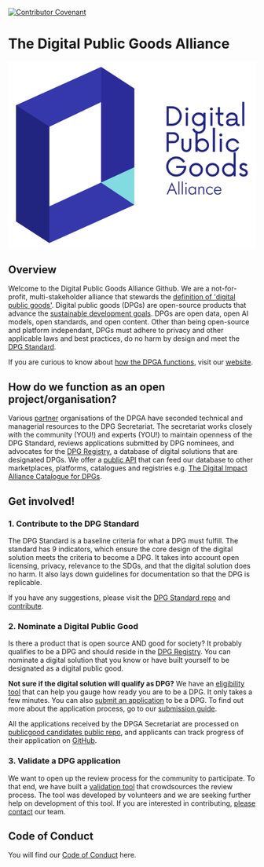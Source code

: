 [![Contributor Covenant](https://img.shields.io/badge/Contributor%20Covenant-v2.0%20adopted-ff69b4.svg)](CODE_OF_CONDUCT.md)

# The Digital Public Goods Alliance
![DPG Cover Photo](https://github.com/DPGAlliance/.github/blob/main/profile/logo.png)

## Overview

Welcome to the Digital Public Goods Alliance Github. We are a not-for-profit, multi-stakeholder alliance that stewards the [definition of 'digital public goods'](https://digitalpublicgoods.net/digital-public-goods/). Digital public goods (DPGs) are open-source products that advance the [sustainable development goals](https://sdgs.un.org/#goal_section). DPGs are open data, open AI models, open standards, and open content. Other than being open-source and platform independant, DPGs must adhere to privacy and other applicable laws and best practices, do no harm by design and meet the [DPG Standard](https://github.com/DPGAlliance/DPG-Standard). 

If you are curious to know about [how the DPGA functions](https://digitalpublicgoods.net/what-we-do/), visit our [website](https://digitalpublicgoods.net/).

## How do we function as an open project/organisation? 
Various [partner](https://digitalpublicgoods.net/governance/) organisations of the DPGA have seconded technical and managerial resources to the DPG Secretariat. The secretariat works closely with the community (YOU!) and experts (YOU!) to maintain openness of the DPG Standard, reviews applications submitted by DPG nominees, and advocates for the [DPG Registry](https://digitalpublicgoods.net/registry/), a database of digital solutions that are designated DPGs. We offer a [public API](https://github.com/DPGAlliance/publicgoods-api) that can feed our database to other marketplaces, platforms, catalogues and registries e.g. [The Digital Impact Alliance Catalogue for DPGs](https://solutions.dial.community/).

## Get involved!
### 1. Contribute to the DPG Standard
The DPG Standard is a baseline criteria for what a DPG must fulfill. The standard has 9 indicators, which ensure the core design of the digital solution meets the criteria to become a DPG. It takes into account open licensing, privacy, relevance to the SDGs, and that the digital solution does no harm. It also lays down guidelines for documentation so that the DPG is replicable.

If you have any suggestions, please visit the [DPG Standard repo](https://github.com/DPGAlliance/DPG-Standard/) and [contribute](https://github.com/DPGAlliance/DPG-Standard/issues).

### 2. Nominate a Digital Public Good
Is there a product that is open source AND good for society? It probably qualifies to be a DPG and should reside in the [DPG Registry](https://digitalpublicgoods.net/registry/). You can nominate a digital solution that you know or have built yourself to be designated as a digital public good. 

**Not sure if the digital solution will qualify as DPG?** We have an [eligibility tool](https://digitalpublicgoods.net/eligibility/) that can help you gauge how ready you are to be a DPG. It only takes a few minutes. You can also [submit an application](https://submission.digitalpublicgoods.net/) to be a DPG. To find out more about the application process, go to our [submission guide](https://digitalpublicgoods.net/submission-guide/). 

All the applications received by the DPGA Secretariat are processed on [publicgood candidates public repo](https://github.com/DPGAlliance/publicgoods-candidates), and applicants can track progress of their application on [GitHub](https://github.com/orgs/DPGAlliance/projects/1). 

### 3. Validate a DPG application 
We want to open up the review process for the community to participate. To that end, we have built a [validation tool](https://validate.digitalpublicgoods.net/) that crowdsources the review process. The tool was developed by volunteers and we are seeking further help on development of this tool. If you are interested in contributing, [please contact](https://github.com/DPGAlliance/publicgoods-validate/issues) our team. 


## Code of Conduct
You will find our [Code of Conduct](link.md) here.
